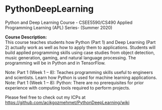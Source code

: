 # PythonDeepLearning
Python and Deep Learning Course - CSEE5590/CS490 Applied Programming Learning (APL) Series- (Summer 2020)

**Course Description:**  
This course teaches students how Python (Part 1) and Deep Learning (Part 2) actually work as well as how to apply them to applications. Students will build applied programming skills using case studies from object detection, music generation, gaming, and natural language processing. The programming will be in Python and in TensorFlow.

Note: Part 1 (Week 1 – 8): Teaches programming skills useful to engineers and scientists. Learn how Python is used for machine learning applications.
Note: Part 1 (Week 1 – 8): Python: There are no prerequisites for prior experience with computing tools required to perform projects. 

Please feel free to check out my ICPs at https://github.com/acikgozmehmet/PythonDeepLearning/wiki

